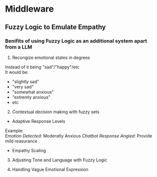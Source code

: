 # Middleware

## Fuzzy Logic to Emulate Empathy 

### Benifits of using Fuzzy Logic as an additional system apart from a LLM

1. Recongize emotional states in degrees

Instead of it being "sad"/"happy"/etc <br>
It would be: 

- "slightly sad"
- "very sad"
- "somewhat anxious"
- "extremly anxious"
- etc

2. Contextual decision making with fuzzy sets

- Adaptive Response Levels

Example: <br>
*Emotion Detected:* Moderatly Anxious 
*Chatbot Response Angled:* Provide mild reasurance 

- Empathy Scaling 

3. Adjusting Tone and Language with Fuzzy Logic

4. Handling Vague Emotional Expression 
